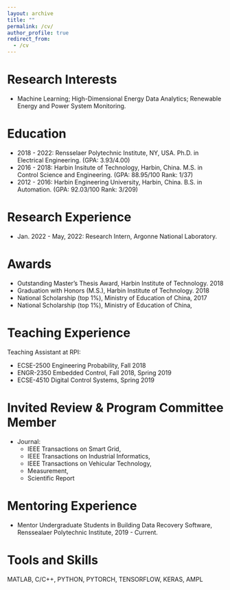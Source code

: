 ```yaml
---
layout: archive
title: ""
permalink: /cv/
author_profile: true
redirect_from:
  - /cv
---
```




**Research Interests**
======
* Machine Learning; High-Dimensional Energy Data Analytics; Renewable Energy and Power System Monitoring.

**Education**
======
* 2018 - 2022: Rensselaer Polytechnic Institute, NY, USA. Ph.D. in Electrical Engineering. (GPA: 3.93/4.00)
* 2016 - 2018: Harbin Insitute of Technology, Harbin, China. M.S. in Control Science and Engineering. (GPA: 88.95/100 Rank: 1/37)
* 2012 - 2016: Harbin Engineering University, Harbin, China. B.S. in Automation. (GPA: 92.03/100 Rank: 3/209)

**Research Experience**
======

* Jan. 2022 - May, 2022:     Research Intern, Argonne National Laboratory.


**Awards**
======
* Outstanding Master’s Thesis Award, Harbin Institute of Technology. 2018
* Graduation with Honors (M.S.), Harbin Institute of Technology. 2018
* National Scholarship (top 1%), Ministry of Education of China, 2017
* National Scholarship (top 1%), Ministry of Education of China,

**Teaching Experience**
======
Teaching Assistant at RPI:

* ECSE-2500 Engineering Probability, Fall 2018
* ENGR-2350 Embedded Control, Fall 2018, Spring 2019
* ECSE-4510 Digital Control Systems, Spring 2019

**Invited Review & Program Committee Member**
======
* Journal:
     * IEEE Transactions on Smart Grid,
     * IEEE Transactions on Industrial Informatics,
     * IEEE Transactions on Vehicular Technology,
     * Measurement,
     * Scientific Report


**Mentoring Experience**
======
* Mentor Undergraduate Students in Building Data Recovery Software, Renssealaer Polytechnic Institute, 2019 - Current.



**Tools and Skills**
======
MATLAB, C/C++, PYTHON, PYTORCH, TENSORFLOW, KERAS, AMPL



